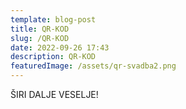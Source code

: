 ```yaml
---
template: blog-post
title: QR-KOD
slug: /QR-KOD
date: 2022-09-26 17:43
description: QR-KOD
featuredImage: /assets/qr-svadba2.png
---
```

ŠIRI DALJE VESELJE!